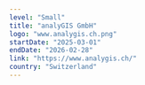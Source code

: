 ```yaml
---
level: "Small"
title: "analyGIS GmbH"
logo: "www.analygis.ch.png"
startDate: "2025-03-01"
endDate: "2026-02-28"
link: "https://www.analygis.ch/"
country: "Switzerland"
---
```

